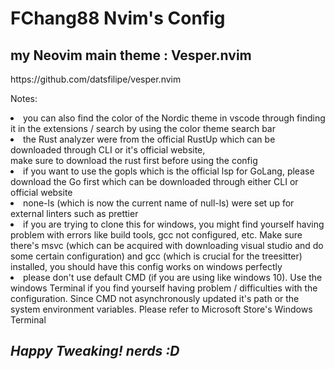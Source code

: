 <h1> FChang88 Nvim's Config</h1>

<h2> my Neovim main theme : Vesper.nvim </h2>
<link href="https://github.com/AlexvZyl/nordic.nvim](https://github.com/datsfilipe/vesper.nvim"> https://github.com/datsfilipe/vesper.nvim </link>
<br>

<p>Notes:
<li> you can also find the color of the Nordic theme in vscode through finding it in the extensions / search by using the color theme search bar </li>
<li> the Rust analyzer were from the official RustUp which can be downloaded through CLI or it's official website, <br> make sure to download the rust first before using the config</br> </li>
<li> if you want to use the gopls which is the official lsp for GoLang, please download the Go first which can be downloaded through either CLI or official website </li>
<li> none-ls (which is now the current name of null-ls) were set up for external linters such as prettier </li>
<li> if you are trying to clone this for windows, you might find yourself having problem with errors like build tools, gcc not configured, etc. Make sure there's msvc (which can be acquired with downloading visual studio and do some certain configuration) and gcc (which is crucial for the treesitter) installed, you should have this config works on windows perfectly</li>
<li> please don't use default CMD (if you are using like windows 10). Use the windows Terminal  if you find yourself having problem / difficulties with the configuration. Since CMD not asynchronously updated it's path or the system environment variables. Please refer to Microsoft Store's Windows Terminal</li>
</p>

<h2><i>Happy Tweaking! nerds :D</i></h2>
